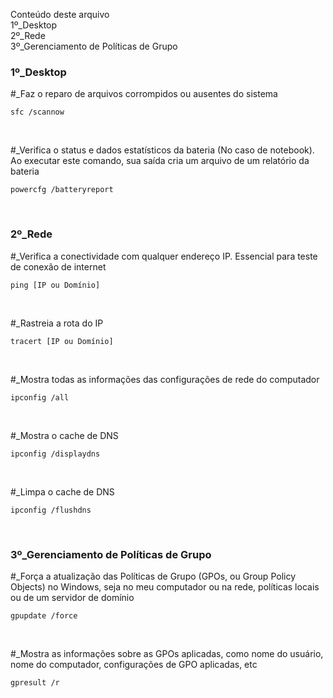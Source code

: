 Conteúdo deste arquivo<br>
1º_Desktop <br>
2º_Rede <br>
3º_Gerenciamento de Políticas de Grupo <br>


<h3>1º_Desktop</h3>

#_Faz o reparo de arquivos corrompidos ou ausentes do sistema

    sfc /scannow

<br>    

#_Verifica o status e dados estatísticos da bateria (No caso de notebook). Ao executar este comando, sua saída cria um arquivo de um relatório da bateria

    powercfg /batteryreport

<br>

<h3>2º_Rede</h3>

#_Verifica a conectividade com qualquer endereço IP. Essencial para teste de conexão de internet

    ping [IP ou Domínio]

<br>

#_Rastreia a rota do IP

    tracert [IP ou Domínio]

<br>

#_Mostra todas as informações das configurações de rede do computador

    ipconfig /all

<br>

#_Mostra o cache de DNS

    ipconfig /displaydns

<br>

#_Limpa o cache de DNS

    ipconfig /flushdns

<br>


<h3>3º_Gerenciamento de Políticas de Grupo</h3>

#_Força a atualização das Políticas de Grupo (GPOs, ou Group Policy Objects) no Windows, seja no meu computador ou na rede, políticas locais ou de um servidor de domínio

    gpupdate /force

<br>

#_Mostra as informações sobre as GPOs aplicadas, como nome do usuário, nome do computador, configurações de GPO aplicadas, etc

    gpresult /r
